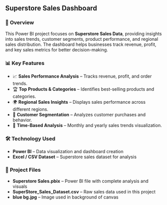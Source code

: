 ## **Superstore Sales Dashboard**  

### 📌 **Overview**  
This Power BI project focuses on **Superstore Sales Data**, providing insights into sales trends, customer segments, product performance, and regional sales distribution. The dashboard helps businesses track revenue, profit, and key sales metrics for better decision-making.  

### 📊 **Key Features**  
- 📈 **Sales Performance Analysis** – Tracks revenue, profit, and order trends.  
- 🏆 **Top Products & Categories** – Identifies best-selling products and categories.  
- 🌍 **Regional Sales Insights** – Displays sales performance across different regions.  
- 👥 **Customer Segmentation** – Analyzes customer purchases and behavior.  
- 📅 **Time-Based Analysis** – Monthly and yearly sales trends visualization.  

### 🛠 **Technology Used**  
- **Power BI** – Data visualization and dashboard creation  
- **Excel / CSV Dataset** – Superstore sales dataset for analysis  

### 📂 **Project Files**  
- **Superstore Sales.pbix** – Power BI file with complete analysis and visuals  
- **SuperStore_Sales_Dataset.csv** – Raw sales data used in this project  
- **blue bg.jpg** – Image used in background of canvas  